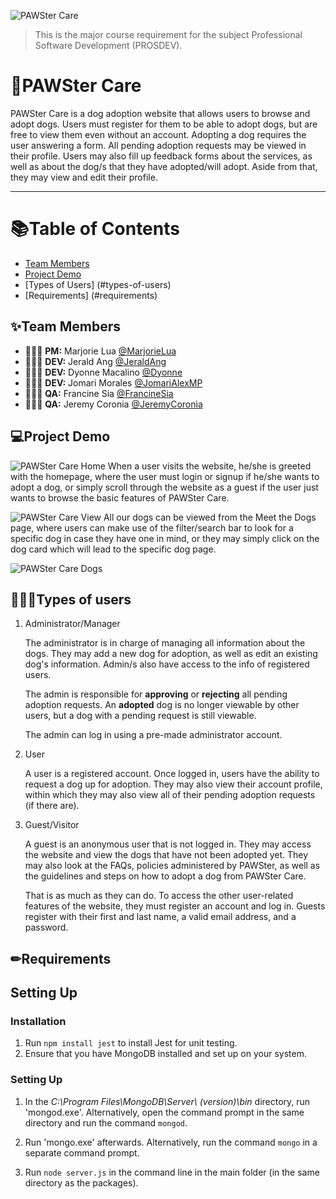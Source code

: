 ![PAWSter Care](https://cdn.discordapp.com/attachments/734659959794565223/750706927708799016/header-readme.png)
> This is the major course requirement for the subject Professional Software Development (PROSDEV). 
# 🐾PAWSter Care
PAWSter Care is a dog adoption website that allows users to browse and adopt dogs. Users must register for them to be able to adopt dogs, but are free to view them even without an account. Adopting a dog requires the user answering a form. All pending adoption requests may be viewed in their profile.
Users may also fill up feedback forms about the services, as well as about the dog/s that they have adopted/will adopt. Aside from that, they may view and edit their profile.
<hr>

# 📚Table of Contents
* [Team Members](#team-members)
* [Project Demo](#project-demo)
* [Types of Users] (#types-of-users)
* [Requirements] (#requirements)

## ✨Team Members
<a name="team-members"></a>
* 👩🏻‍🎓 <b>PM:</b> Marjorie Lua [@MarjorieLua](https://github.com/MarjorieLua)
* 👨🏻‍🎓 <b>DEV:</b> Jerald Ang [@JeraldAng](https://github.com/JeraldAng)
* 👩🏻‍🎓 <b>DEV:</b> Dyonne Macalino [@Dyonne](https://github.com/dyonne-mio)
* 👨🏻‍🎓 <b>DEV:</b> Jomari Morales [@JomariAlexMP](https://github.com/JomariAlexMP)
* 👩🏻‍🎓 <b>QA:</b> Francine Sia [@FrancineSia](https://github.com/siafrancine)
* 👨🏻‍🎓 <b>QA:</b> Jeremy Coronia [@JeremyCoronia](https://github.com/JeremyCoronia)

## 💻Project Demo
<a name="project-demo"></a>
![PAWSter Care Home](https://cdn.discordapp.com/attachments/734659959794565223/750723709609836645/pawsterhome.gif)
When a user visits the website, he/she is greeted with the homepage, where the user must login or signup if he/she wants to adopt a dog, or simply scroll through the website as a guest if the user just wants to browse the basic features of PAWSter Care.

![PAWSter Care View](https://cdn.discordapp.com/attachments/734659959794565223/750726895447965786/scroll.gif)
All our dogs can be viewed from the Meet the Dogs page, where users can make use of the filter/search bar to look for a specific dog in case they have one in mind, or they may simply click on the dog card which will lead to the specific dog page. 

![PAWSter Care Dogs](https://cdn.discordapp.com/attachments/734659959794565223/750729330086117416/dexter.gif)

## 🕵🏻‍♂️Types of users
<a name="types-of-users"></a>
1. Administrator/Manager

    The administrator is in charge of managing all information about the dogs. They may add a new dog for adoption, as well as edit an existing dog's information. Admin/s also have access to the info of registered users. 

    The admin is responsible for **approving** or **rejecting** all pending adoption requests. An **adopted** dog is no longer viewable by other users, but a dog with a pending request is still viewable. 

    The admin can log in using a pre-made administrator account. 

2. User

    A user is a registered account. Once logged in, users have the ability to request a dog up for adoption. They may also view their account profile, within which they may also view all of their pending adoption requests (if there are).

3. Guest/Visitor

    A guest is an anonymous user that is not logged in. They may access the website and view the dogs that have not been adopted yet. They may also look at the FAQs, policies administered by PAWSter, as well as the guidelines and steps on how to adopt a dog from PAWSter Care.

    That is as much as they can do. To access the other user-related features of the website, they must register an account and log in. Guests register with their first and last name, a valid email address, and a password.

## ✏Requirements
## Setting Up
### Installation 
1. Run `npm install jest` to install Jest for unit testing.
3. Ensure that you have MongoDB installed and set up on your system. 

### Setting Up
1. In the *C:\Program Files\MongoDB\Server\ (version)\bin* directory, run 'mongod.exe'. Alternatively, open the command prompt in the same directory and run the command `mongod`.

2. Run 'mongo.exe' afterwards. Alternatively, run the command `mongo` in a separate command prompt. 

3. Run `node server.js` in the command line in the main folder (in the same directory as the packages).